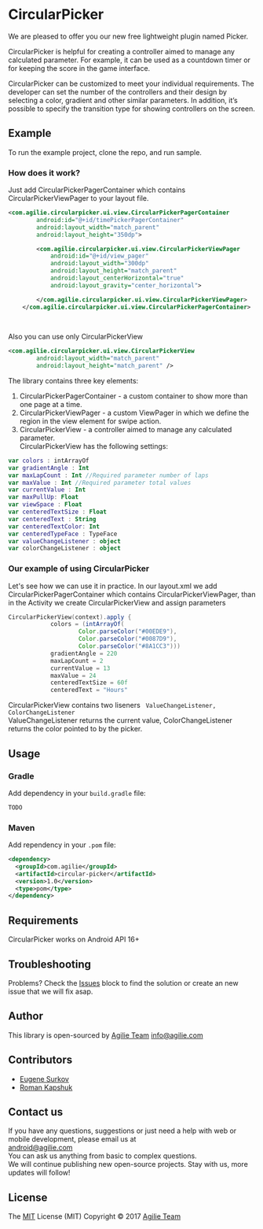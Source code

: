 # CircularPicker
We are pleased to offer you our new free lightweight plugin named Picker.

CircularPicker is helpful for creating a controller aimed to manage any calculated parameter. For example, it can be used as a countdown timer or for keeping the score in the game interface.

CircularPicker can be customized to meet your individual requirements. The developer can set the number of the controllers and their design by selecting a color, gradient and other similar parameters. In addition, it’s possible to specify the transition type for showing controllers on the screen.

## Example
To run the example project, clone the repo, and run sample.
### How does it work?

Just add CircularPickerPagerContainer which contains CircularPickerViewPager to your layout file.
````xml
<com.agilie.circularpicker.ui.view.CircularPickerPagerContainer
        android:id="@+id/timePickerPagerContainer"
        android:layout_width="match_parent"
        android:layout_height="350dp">

        <com.agilie.circularpicker.ui.view.CircularPickerViewPager
            android:id="@+id/view_pager"
            android:layout_width="300dp"
            android:layout_height="match_parent"
            android:layout_centerHorizontal="true"
            android:layout_gravity="center_horizontal">

        </com.agilie.circularpicker.ui.view.CircularPickerViewPager>
    </com.agilie.circularpicker.ui.view.CircularPickerPagerContainer>
    
   
````
Also you can use only CircularPickerView
````xml
<com.agilie.circularpicker.ui.view.CircularPickerView
        android:layout_width="match_parent"
        android:layout_height="match_parent" />
````

The library contains three key elements: 
1. CircularPickerPagerContainer - a custom container to show more than one page at a time.
2. CircularPickerViewPager - a custom ViewPager in which we define the region in the view element for swipe action.
3. CircularPickerView - a controller aimed to manage any calculated parameter.</br>
CircularPickerView has the following settings:
````kotlin
var colors : intArrayOf
var gradientAngle : Int 
var maxLapCount : Int //Required parameter number of laps
var maxValue : Int //Required parameter total values
var currentValue : Int 
var maxPullUp: Float 
var viewSpace : Float 
var centeredTextSize : Float 
var centeredText : String 
var centeredTextColor: Int
var centeredTypeFace : TypeFace
var valueChangeListener : object
var colorChangeListener : object
````

### Our example of using CircularPicker
Let's see how we can use it in practice.
In our layout.xml we add CircularPickerPagerContainer which contains CircularPickerViewPager, than in the Activity we create CircularPickerView and assign parameters
````gradle
СircularPickerView(context).apply {
            colors = (intArrayOf(
                    Color.parseColor("#00EDE9"),
                    Color.parseColor("#0087D9"),
                    Color.parseColor("#8A1CC3")))
            gradientAngle = 220
            maxLapCount = 2
            currentValue = 13
            maxValue = 24
            centeredTextSize = 60f
            centeredText = "Hours"
 ````
СircularPickerView сontains two liseners ```` ValueChangeListener, ColorChangeListener````</br>
ValueChangeListener returns the current value, ColorChangeListener returns the color pointed to by the picker.
## Usage

### Gradle

Add dependency in your `build.gradle` file:
````gradle
TODO
````

### Maven
Add rependency in your `.pom` file:
````xml
<dependency>
  <groupId>com.agilie</groupId>
  <artifactId>circular-picker</artifactId>
  <version>1.0</version>
  <type>pom</type>
</dependency>
````

## Requirements

CircularPicker works on Android API 16+

## Troubleshooting

Problems? Check the [Issues](https://github.com/agilie/AGMobileGift/issues) block
to find the solution or create an new issue that we will fix asap.


## Author

This library is open-sourced by [Agilie Team](https://www.agilie.com) <info@agilie.com>

## Contributors

- [Eugene Surkov](https://github.com/ukevgen)
- [Roman Kapshuk](https://github.com/RomanKapshuk)

## Contact us
If you have any questions, suggestions or just need a help with web or mobile development, please email us at<br/> <android@agilie.com><br/>
You can ask us anything from basic to complex questions. <br/>
We will continue publishing new open-source projects. Stay with us, more updates will follow!<br/>

## License

The [MIT](LICENSE.md) License (MIT) Copyright © 2017 [Agilie Team](https://www.agilie.com)
